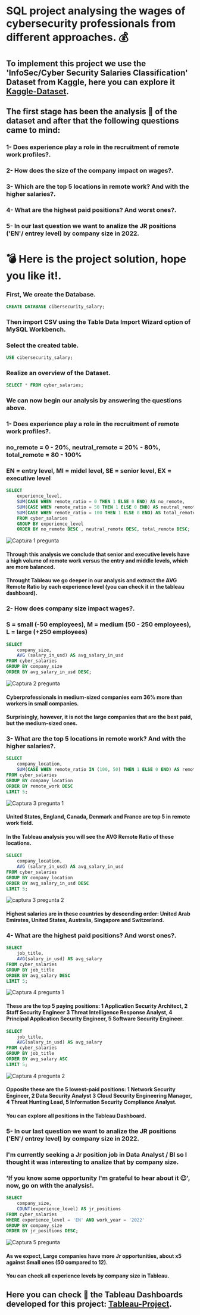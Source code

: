 # SQL project analysing the wages of cybersecurity professionals from different approaches. 💰

## To implement this project we use the 'InfoSec/Cyber Security Salaries Classification' Dataset from Kaggle, here you can explore it [Kaggle-Dataset](https://www.kaggle.com/datasets/whenamancodes/infoseccyber-security-salaries).

## The first stage has been the analysis 🧐 of the dataset and after that the following questions came to mind:

### 1- Does experience play a role in the recruitment of remote work profiles?.
### 2- How does the size of the company impact on wages?.
### 3- Which are the top 5 locations in remote work? And with the higher salaries?.
### 4- What are the highest paid positions? And worst ones?.
### 5- In our last question we want to analize the JR positions ('EN'/ entrey level) by company size in 2022.


# 💣 Here is the project solution, hope you like it!.

### First, We create the Database. 

```sql
CREATE DATABASE cibersecurity_salary;
```

### Then import CSV using the Table Data Import Wizard option of MySQL Workbench.
### Select the created table.

```sql
USE cibersecurity_salary;
```

### Realize an overview of the Dataset.

```sql
SELECT * FROM cyber_salaries; 
```

### We can now begin our analysis by answering the questions above.

### 1- Does experience play a role in the recruitment of remote work profiles?.

### no_remote = 0 - 20%, neutral_remote = 20% - 80%, total_remote = 80 - 100%
### EN = entry level, MI = midel level, SE = senior level, EX = executive level  

```sql
SELECT 
	experience_level,
	SUM(CASE WHEN remote_ratio = 0 THEN 1 ELSE 0 END) AS no_remote,
    SUM(CASE WHEN remote_ratio = 50 THEN 1 ELSE 0 END) AS neutral_remote,
    SUM(CASE WHEN remote_ratio = 100 THEN 1 ELSE 0 END) AS total_remote
    FROM cyber_salaries
    GROUP BY experience_level
    ORDER BY no_remote DESC , neutral_remote DESC, total_remote DESC; 
```

![Captura 1 pregunta](https://user-images.githubusercontent.com/116805861/198847022-813f9c81-08d7-468d-bf1e-622b5c68b9a5.PNG)

#### Through this analysis we conclude that senior and executive levels have a high volume of remote work versus the entry and middle levels, which are more balanced.
#### Throught Tableau we go deeper in our analysis and extract the AVG Remote Ratio by each experience level (you can check it in the tableau dashboard).

### 2- How does company size impact wages?.

### S = small (-50 employees), M = medium (50 - 250 employees), L = large (+250 employees)

```sql
SELECT 
	company_size,
    AVG (salary_in_usd) AS avg_salary_in_usd
FROM cyber_salaries
GROUP BY company_size
ORDER BY avg_salary_in_usd DESC; 
```

![Captura 2 pregunta](https://user-images.githubusercontent.com/116805861/198882836-cf4d7e55-244b-4ead-9a3c-fec798c9bbf3.PNG)

#### Cyberprofessionals in medium-sized companies earn 36% more than workers in small companies. 
#### Surprisingly, however, it is not the large companies that are the best paid, but the medium-sized ones. 

### 3- What are the top 5 locations in remote work? And with the higher salaries?. 

```sql
SELECT 
	company_location,
    SUM(CASE WHEN remote_ratio IN (100, 50) THEN 1 ELSE 0 END) AS remote_work
FROM cyber_salaries
GROUP BY company_location
ORDER BY remote_work DESC
LIMIT 5; 
```

![Captura 3 pregunta 1](https://user-images.githubusercontent.com/116805861/198883234-25ffa1a6-0c44-4a72-b3e7-884ad2b9f72b.PNG)


#### United States, England, Canada, Denmark and France are top 5 in remote work field.
#### In the Tableau analysis you will see the AVG Remote Ratio of these locations. 

```sql
SELECT 
	company_location,
	AVG (salary_in_usd) AS avg_salary_in_usd
FROM cyber_salaries
GROUP BY company_location
ORDER BY avg_salary_in_usd DESC
LIMIT 5; 
```

![captura 3 pregunta 2](https://user-images.githubusercontent.com/116805861/198883274-41b3f940-5de0-4091-8984-95abdcfd5198.PNG)

#### Highest salaries are in these countries by descending order: United Arab Emirates, United States, Australia, Singapore and Switzerland. 

### 4- What are the highest paid positions? And worst ones?.

```sql
SELECT 
	job_title,
    AVG(salary_in_usd) AS avg_salary 
FROM cyber_salaries
GROUP BY job_title
ORDER BY avg_salary DESC
LIMIT 5; 
```

![Captura 4 pregunta 1](https://user-images.githubusercontent.com/116805861/198883436-01134d9d-3cd2-4c38-9b4f-cc89b6c273e5.PNG)

#### These are the top 5 paying positions: 1 Application Security Architect, 2 Staff Security Engineer 3 Threat Intelligence Response Analyst, 4 Principal Application Security Engineer, 5 Software Security Engineer.


```sql
SELECT 
	job_title,
    AVG(salary_in_usd) AS avg_salary 
FROM cyber_salaries
GROUP BY job_title
ORDER BY avg_salary ASC
LIMIT 5; 
```

![Captura 4 pregunta 2](https://user-images.githubusercontent.com/116805861/198883529-58114522-606b-4ca3-b544-a8dda1f09959.PNG)

#### Opposite these are the 5 lowest-paid positions: 1 Network Security Engineer, 2 Data Security Analyst 3 Cloud Security Engineering Manager, 4 Threat Hunting Lead, 5 Information Security Compliance Analyst.
#### You can explore all positions in the Tableau Dashboard.

### 5- In our last question we want to analize the JR positions ('EN'/ entrey level) by company size in 2022. 
### I'm currently seeking a Jr position job in Data Analyst / BI so I thought it was interesting to analize that by company size. 
### 'If you know some opportunity I'm grateful to hear about it 😉', now, go on with the analysis!.

```sql
SELECT
	company_size,
	COUNT(experience_level) AS jr_positions
FROM cyber_salaries
WHERE experience_level = 'EN' AND work_year = '2022' 
GROUP BY company_size
ORDER BY jr_positions DESC;
```

![Captura 5 pregunta](https://user-images.githubusercontent.com/116805861/198883774-0f8c563b-2e75-4377-aa18-886190987a87.PNG)

#### As we expect, Large companies have more Jr opportunities, about x5 against Small ones (50 compared to 12). 
#### You can check all experience levels by company size in Tableau.


## Here you can check 🧐 the Tableau Dashboards developed for this project: [Tableau-Project](https://public.tableau.com/app/profile/albertogarciagarcia/viz/SQLCyber_Salary_Project/OverallAnalysis).
